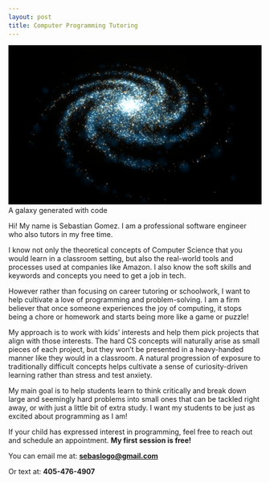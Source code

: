 ```yaml
---
layout: post
title: Computer Programming Tutoring
---
```


![](/images/galaxy.png)
A galaxy generated with code

Hi! My name is Sebastian Gomez. I am a professional software engineer who also tutors in my free time.

I know not only the theoretical concepts of Computer Science that you would learn in a classroom setting, but also the real-world tools and processes used at companies like Amazon. I also know the soft skills and keywords and concepts you need to get a job in tech.

However rather than focusing on career tutoring or schoolwork, I want to help cultivate a love of programming and problem-solving. I am a firm believer that once someone experiences the joy of computing, it stops being a chore or homework and starts being more like a game or puzzle!

My approach is to work with kids’ interests and help them pick projects that align with those interests. The hard CS concepts will naturally arise as small pieces of each project, but they won’t be presented in a heavy-handed manner like they would in a classroom. A natural progression of exposure to traditionally difficult concepts helps cultivate a sense of curiosity-driven learning rather than stress and test anxiety. 

My main goal is to help students learn to think critically and break down large and seemingly hard problems into small ones that can be tackled right away, or with just a little bit of extra study. I want my students to be just as excited about programming as I am!

If your child has expressed interest in programming, feel free to reach out and schedule an appointment. **My first session is free!**

You can email me at: 
    **sebaslogo@gmail.com**

Or text at:
    **405-476-4907**